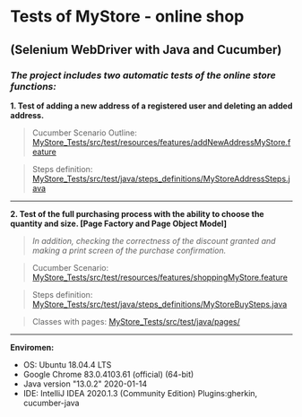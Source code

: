 # Tests of MyStore - online shop
## (Selenium WebDriver with Java and Cucumber)



### *The project includes two automatic tests of the online store functions:*

**1. Test of adding a new address of a registered user and deleting an added address.**
> Cucumber Scenario Outline:
[MyStore_Tests/src/test/resources/features/addNewAddressMyStore.feature](https://github.com/PrzemekKozak/MyStore_Tests/blob/master/src/test/resources/features/addNewAddressMyStore.feature)

> Steps definition:
[MyStore_Tests/src/test/java/steps_definitions/MyStoreAddressSteps.java](https://github.com/PrzemekKozak/MyStore_Tests/blob/master/src/test/java/steps_definitions/MyStoreAddressSteps.java)
___________________________________________________________________________________________________________________________________

**2. Test of the full purchasing process with the ability to choose the quantity and size. [Page Factory and Page Object Model]**
> *In addition, checking the correctness of the discount granted and making a print screen of the purchase confirmation.*

> Cucumber Scenario:
[MyStore_Tests/src/test/resources/features/shoppingMyStore.feature](https://github.com/PrzemekKozak/MyStore_Tests/blob/master/src/test/resources/features/shoppingMyStore.feature)

> Steps definition:
[MyStore_Tests/src/test/java/steps_definitions/MyStoreBuySteps.java](https://github.com/PrzemekKozak/MyStore_Tests/blob/master/src/test/java/steps_definitions/MyStoreBuySteps.java)

> Classes with pages:
[MyStore_Tests/src/test/java/pages/](https://github.com/PrzemekKozak/MyStore_Tests/tree/master/src/test/java/pages)
___________________________________________________________________________________________________________________________________

 **Enviromen:**
 * OS: Ubuntu 18.04.4 LTS
 * Google Chrome 83.0.4103.61 (official) (64-bit)
 * Java version "13.0.2" 2020-01-14
 * IDE: IntelliJ IDEA 2020.1.3 (Community Edition) Plugins:gherkin, cucumber-java
